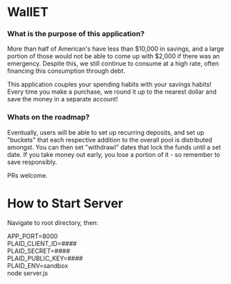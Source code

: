 # WallET

### What is the purpose of this application?

More than half of American's have less than $10,000 in savings, and a large portion of those would not be able to come up with $2,000 if there was an emergency. Despite this, we still continue to consume at a high rate, often financing this consumption through debt.

This application couples your spending habits with your savings habits! Every time you make a purchase, we round it up to the nearest dollar and save the money in a separate account!

### Whats on the roadmap?

Eventually, users will be able to set up recurring deposits, and set up "buckets" that each respective addition to the overall pool is distributed amongst. You can then set "withdrawl" dates that lock the funds until a set date. If you take money out early, you lose a portion of it - so remember to save responsibly. 

PRs welcome.

# How to Start Server

Navigate to root directory, then:

APP_PORT=8000 \
PLAID_CLIENT_ID=#### \
PLAID_SECRET=#### \
PLAID_PUBLIC_KEY=#### \
PLAID_ENV=sandbox \
node server.js
